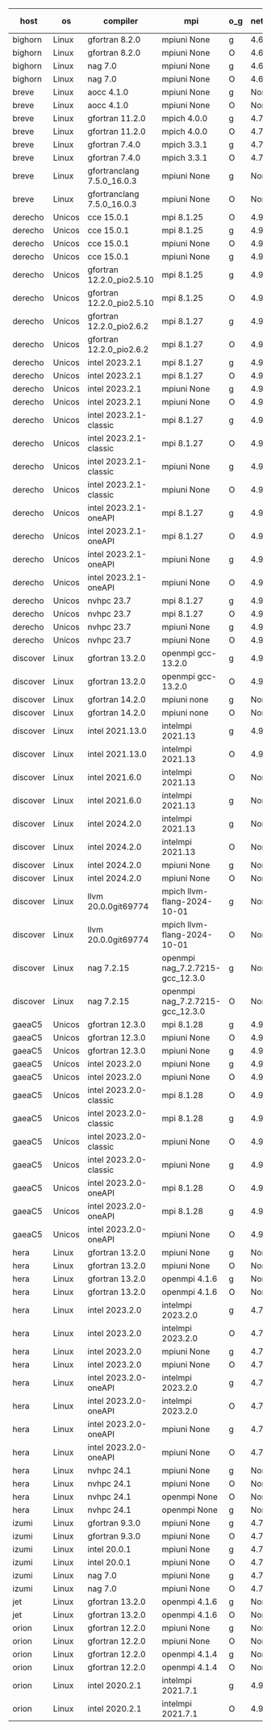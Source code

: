 

| host     | os       | compiler                              | mpi                      | o_g        | netcdf        | build       | u_pass          | u_fail          | s_pass            | s_fail            | e_pass             | e_fail             | nuopc_pass       | nuopc_fail       | artifacts link          |
|----------|----------|---------------------------------------|--------------------------|------------|---------------|-------------|-----------------|-----------------|-------------------|-------------------|--------------------|--------------------|------------------|------------------|-------------------------|
| bighorn | Linux | gfortran 8.2.0 | mpiuni None  | g | 4.6.1  | PASS | 12517 | 0 | 9 | 0 | 42 | 0 | None | None | <a href="https://github.com/esmf-org/esmf-test-artifacts/tree/c7ce4c1e93043e588d23ba825318e746f90fb3bd/develop/gfortran/8.2.0/g/mpiuni/None" target="_blank">c7ce4c1</a> | 
| bighorn | Linux | gfortran 8.2.0 | mpiuni None  | O | 4.6.1  | PASS | 12517 | 0 | 9 | 0 | 42 | 0 | None | None | <a href="https://github.com/esmf-org/esmf-test-artifacts/tree/b17a1621efa02d78bd30fe99f858d17c6cf9b111/develop/gfortran/8.2.0/O/mpiuni/None" target="_blank">b17a162</a> | 
| bighorn | Linux | nag 7.0 | mpiuni None  | g | 4.6.1  | PASS | 12517 | 0 | 9 | 0 | 42 | 0 | None | None | <a href="https://github.com/esmf-org/esmf-test-artifacts/tree/930541b30c9d360a7b124096ac6c471cb7ca71f5/develop/nag/7.0/g/mpiuni/None" target="_blank">930541b</a> | 
| bighorn | Linux | nag 7.0 | mpiuni None  | O | 4.6.1  | PASS | 12517 | 0 | 9 | 0 | 42 | 0 | None | None | <a href="https://github.com/esmf-org/esmf-test-artifacts/tree/98faf4da5b8942a6489351c79be554e3ab9f3071/develop/nag/7.0/O/mpiuni/None" target="_blank">98faf4d</a> | 
| breve | Linux | aocc 4.1.0 | mpiuni None  | g | None  | PASS | 12491 | 26 | 9 | 0 | 42 | 0 | None | None | <a href="https://github.com/esmf-org/esmf-test-artifacts/tree/09bdd296440005c5173c358772a9618c59656268/develop/aocc/4.1.0/g/mpiuni/None" target="_blank">09bdd29</a> | 
| breve | Linux | aocc 4.1.0 | mpiuni None  | O | None  | PASS | 12491 | 26 | 9 | 0 | 42 | 0 | None | None | <a href="https://github.com/esmf-org/esmf-test-artifacts/tree/866085b01ae933665d27fdfb02d3cbe4981b145a/develop/aocc/4.1.0/O/mpiuni/None" target="_blank">866085b</a> | 
| breve | Linux | gfortran 11.2.0 | mpich 4.0.0  | g | 4.7.4  | PASS | 14186 | 0 | 51 | 0 | 80 | 0 | 57 | 0 | <a href="https://github.com/esmf-org/esmf-test-artifacts/tree/dfa740811ca035e668c464c226ca73e6aaab31df/develop/gfortran/11.2.0/g/mpich/4.0.0" target="_blank">dfa7408</a> | 
| breve | Linux | gfortran 11.2.0 | mpich 4.0.0  | O | 4.7.4  | PASS | 14186 | 0 | 51 | 0 | 80 | 0 | 57 | 0 | <a href="https://github.com/esmf-org/esmf-test-artifacts/tree/ccbc8ffa8432d528c20fe159d5a8d4595091416a/develop/gfortran/11.2.0/O/mpich/4.0.0" target="_blank">ccbc8ff</a> | 
| breve | Linux | gfortran 7.4.0 | mpich 3.3.1  | g | 4.7.4  | PASS | 14186 | 0 | 51 | 0 | 80 | 0 | 57 | 0 | <a href="https://github.com/esmf-org/esmf-test-artifacts/tree/5853c06dc69f557f20929f6bc3dc6dc3105adb82/develop/gfortran/7.4.0/g/mpich/3.3.1" target="_blank">5853c06</a> | 
| breve | Linux | gfortran 7.4.0 | mpich 3.3.1  | O | 4.7.4  | PASS | 14186 | 0 | 51 | 0 | 80 | 0 | 57 | 0 | <a href="https://github.com/esmf-org/esmf-test-artifacts/tree/5c00da2b356206a3277017c30f4fc1b6b2385346/develop/gfortran/7.4.0/O/mpich/3.3.1" target="_blank">5c00da2</a> | 
| breve | Linux | gfortranclang 7.5.0_16.0.3 | mpiuni None  | g | None  | PASS | 12517 | 0 | 9 | 0 | 42 | 0 | None | None | <a href="https://github.com/esmf-org/esmf-test-artifacts/tree/1fb0fe767dbd62d096e16fe3e2612979349e8fef/develop/gfortranclang/7.5.0_16.0.3/g/mpiuni/None" target="_blank">1fb0fe7</a> | 
| breve | Linux | gfortranclang 7.5.0_16.0.3 | mpiuni None  | O | None  | PASS | 12517 | 0 | 9 | 0 | 42 | 0 | None | None | <a href="https://github.com/esmf-org/esmf-test-artifacts/tree/8b4d21f319a8d3b107a27ccfc96d53d2326b520e/develop/gfortranclang/7.5.0_16.0.3/O/mpiuni/None" target="_blank">8b4d21f</a> | 
| derecho | Unicos | cce 15.0.1 | mpi 8.1.25  | O | 4.9.2  | PASS | 14105 | 81 | 51 | 0 | 80 | 0 | 57 | 0 | <a href="https://github.com/esmf-org/esmf-test-artifacts/tree/3bd123dcc604065fdb002320b656a8d9491e3b70/develop/cce/15.0.1/O/mpi/8.1.25" target="_blank">3bd123d</a> | 
| derecho | Unicos | cce 15.0.1 | mpi 8.1.25  | g | 4.9.2  | PASS | 13988 | 198 | 51 | 0 | 80 | 0 | 57 | 0 | <a href="https://github.com/esmf-org/esmf-test-artifacts/tree/e661adf052a3a0e66fd1c94c7aa0fab32945d12e/develop/cce/15.0.1/g/mpi/8.1.25" target="_blank">e661adf</a> | 
| derecho | Unicos | cce 15.0.1 | mpiuni None  | O | 4.9.2  | PASS | 12282 | 235 | 9 | 0 | 42 | 0 | None | None | <a href="https://github.com/esmf-org/esmf-test-artifacts/tree/89e3629aa4f4ae2f607daf48a561fe839dcc848b/develop/cce/15.0.1/O/mpiuni/None" target="_blank">89e3629</a> | 
| derecho | Unicos | cce 15.0.1 | mpiuni None  | g | 4.9.2  | PASS | 12441 | 76 | 9 | 0 | 42 | 0 | None | None | <a href="https://github.com/esmf-org/esmf-test-artifacts/tree/4b05ee44dd5971204c899a613a258721a7ad270c/develop/cce/15.0.1/g/mpiuni/None" target="_blank">4b05ee4</a> | 
| derecho | Unicos | gfortran 12.2.0_pio2.5.10 | mpi 8.1.25  | g | 4.9.2  | PASS | 14186 | 0 | 51 | 0 | 80 | 0 | 57 | 0 | <a href="https://github.com/esmf-org/esmf-test-artifacts/tree/b062f108f813cbe5933269bba6dfc5ca8fe7291b/develop/gfortran/12.2.0_pio2.5.10/g/mpi/8.1.25" target="_blank">b062f10</a> | 
| derecho | Unicos | gfortran 12.2.0_pio2.5.10 | mpi 8.1.25  | O | 4.9.2  | PASS | 14186 | 0 | 51 | 0 | 80 | 0 | 57 | 0 | <a href="https://github.com/esmf-org/esmf-test-artifacts/tree/21658e5dfbe2377d928500a244b60ccf318afdb7/develop/gfortran/12.2.0_pio2.5.10/O/mpi/8.1.25" target="_blank">21658e5</a> | 
| derecho | Unicos | gfortran 12.2.0_pio2.6.2 | mpi 8.1.27  | g | 4.9.2  | PASS | 14186 | 0 | 51 | 0 | 80 | 0 | 57 | 0 | <a href="https://github.com/esmf-org/esmf-test-artifacts/tree/024add729a22c4223d5283c55271b3139632326b/develop/gfortran/12.2.0_pio2.6.2/g/mpi/8.1.27" target="_blank">024add7</a> | 
| derecho | Unicos | gfortran 12.2.0_pio2.6.2 | mpi 8.1.27  | O | 4.9.2  | PASS | 14186 | 0 | 51 | 0 | 80 | 0 | 57 | 0 | <a href="https://github.com/esmf-org/esmf-test-artifacts/tree/c80bd7cae81a5888662292103333b75ffdd21935/develop/gfortran/12.2.0_pio2.6.2/O/mpi/8.1.27" target="_blank">c80bd7c</a> | 
| derecho | Unicos | intel 2023.2.1 | mpi 8.1.27  | g | 4.9.2  | PASS | 14186 | 0 | 51 | 0 | 80 | 0 | 58 | 0 | <a href="https://github.com/esmf-org/esmf-test-artifacts/tree/f7f200f4b0164417029569064223fc6465c85183/develop/intel/2023.2.1/g/mpi/8.1.27" target="_blank">f7f200f</a> | 
| derecho | Unicos | intel 2023.2.1 | mpi 8.1.27  | O | 4.9.2  | PASS | 14186 | 0 | 51 | 0 | 80 | 0 | 58 | 0 | <a href="https://github.com/esmf-org/esmf-test-artifacts/tree/d71d6a4c5b59794356aca1058e9e4da86cb25340/develop/intel/2023.2.1/O/mpi/8.1.27" target="_blank">d71d6a4</a> | 
| derecho | Unicos | intel 2023.2.1 | mpiuni None  | g | 4.9.2  | PASS | 12517 | 0 | 9 | 0 | 42 | 0 | None | None | <a href="https://github.com/esmf-org/esmf-test-artifacts/tree/6374a776435b77b58219710f1e39b279d9070f21/develop/intel/2023.2.1/g/mpiuni/None" target="_blank">6374a77</a> | 
| derecho | Unicos | intel 2023.2.1 | mpiuni None  | O | 4.9.2  | PASS | 12517 | 0 | 9 | 0 | 42 | 0 | None | None | <a href="https://github.com/esmf-org/esmf-test-artifacts/tree/a24899cb80d1fd72774cbf80d118d6ff6487a5c8/develop/intel/2023.2.1/O/mpiuni/None" target="_blank">a24899c</a> | 
| derecho | Unicos | intel 2023.2.1-classic | mpi 8.1.27  | g | 4.9.2  | PASS | 14186 | 0 | 51 | 0 | 80 | 0 | 57 | 0 | <a href="https://github.com/esmf-org/esmf-test-artifacts/tree/e95e70300d57b0ceec6ce3aa3cb729661dd3eee4/develop/intel/2023.2.1-classic/g/mpi/8.1.27" target="_blank">e95e703</a> | 
| derecho | Unicos | intel 2023.2.1-classic | mpi 8.1.27  | O | 4.9.2  | PASS | 14186 | 0 | 51 | 0 | 80 | 0 | 57 | 0 | <a href="https://github.com/esmf-org/esmf-test-artifacts/tree/a656303f250839155a291cbf5e9434ac7cc41861/develop/intel/2023.2.1-classic/O/mpi/8.1.27" target="_blank">a656303</a> | 
| derecho | Unicos | intel 2023.2.1-classic | mpiuni None  | g | 4.9.2  | PASS | 12517 | 0 | 9 | 0 | 42 | 0 | None | None | <a href="https://github.com/esmf-org/esmf-test-artifacts/tree/7cf3f134a664c6b07120c2d977dfe2f3954603cf/develop/intel/2023.2.1-classic/g/mpiuni/None" target="_blank">7cf3f13</a> | 
| derecho | Unicos | intel 2023.2.1-classic | mpiuni None  | O | 4.9.2  | PASS | 12517 | 0 | 9 | 0 | 42 | 0 | None | None | <a href="https://github.com/esmf-org/esmf-test-artifacts/tree/078d4686d567bcfd05baeda56524b3eb3fe9ba6c/develop/intel/2023.2.1-classic/O/mpiuni/None" target="_blank">078d468</a> | 
| derecho | Unicos | intel 2023.2.1-oneAPI | mpi 8.1.27  | g | 4.9.2  | PASS | 14186 | 0 | 51 | 0 | 80 | 0 | 57 | 0 | <a href="https://github.com/esmf-org/esmf-test-artifacts/tree/8b00eaaaec84cd178ea62e38d6295b68389afda5/develop/intel/2023.2.1-oneAPI/g/mpi/8.1.27" target="_blank">8b00eaa</a> | 
| derecho | Unicos | intel 2023.2.1-oneAPI | mpi 8.1.27  | O | 4.9.2  | PASS | 14186 | 0 | 50 | 1 | 80 | 0 | 57 | 0 | <a href="https://github.com/esmf-org/esmf-test-artifacts/tree/1af0be543e03d1f9a04e100f801baad66251e55c/develop/intel/2023.2.1-oneAPI/O/mpi/8.1.27" target="_blank">1af0be5</a> | 
| derecho | Unicos | intel 2023.2.1-oneAPI | mpiuni None  | g | 4.9.2  | PASS | 12517 | 0 | 9 | 0 | 42 | 0 | None | None | <a href="https://github.com/esmf-org/esmf-test-artifacts/tree/6fd76900bc01229b1003de91288f1d87fb517fd5/develop/intel/2023.2.1-oneAPI/g/mpiuni/None" target="_blank">6fd7690</a> | 
| derecho | Unicos | intel 2023.2.1-oneAPI | mpiuni None  | O | 4.9.2  | PASS | 12517 | 0 | 9 | 0 | 42 | 0 | None | None | <a href="https://github.com/esmf-org/esmf-test-artifacts/tree/c12271d53af8f22889a372d49e0577ae1956d7ea/develop/intel/2023.2.1-oneAPI/O/mpiuni/None" target="_blank">c12271d</a> | 
| derecho | Unicos | nvhpc 23.7 | mpi 8.1.27  | g | 4.9.2  | PASS | 14186 | 0 | 51 | 0 | 80 | 0 | 57 | 0 | <a href="https://github.com/esmf-org/esmf-test-artifacts/tree/36bc3b36489b8d8ba3e76108daa19ad67009c88c/develop/nvhpc/23.7/g/mpi/8.1.27" target="_blank">36bc3b3</a> | 
| derecho | Unicos | nvhpc 23.7 | mpi 8.1.27  | O | 4.9.2  | PASS | 14186 | 0 | 51 | 0 | 80 | 0 | 57 | 0 | <a href="https://github.com/esmf-org/esmf-test-artifacts/tree/42d007ef13d6b5e3276d8c13d48742469bb77680/develop/nvhpc/23.7/O/mpi/8.1.27" target="_blank">42d007e</a> | 
| derecho | Unicos | nvhpc 23.7 | mpiuni None  | g | 4.9.2  | PASS | 12517 | 0 | 9 | 0 | 42 | 0 | None | None | <a href="https://github.com/esmf-org/esmf-test-artifacts/tree/039e32ca7aad50381146f6330899fcbb0a63701c/develop/nvhpc/23.7/g/mpiuni/None" target="_blank">039e32c</a> | 
| derecho | Unicos | nvhpc 23.7 | mpiuni None  | O | 4.9.2  | PASS | 12517 | 0 | 9 | 0 | 42 | 0 | None | None | <a href="https://github.com/esmf-org/esmf-test-artifacts/tree/efc15cc3d300ec586611204296d66653ddd2e1b5/develop/nvhpc/23.7/O/mpiuni/None" target="_blank">efc15cc</a> | 
| discover | Linux | gfortran 13.2.0 | openmpi gcc-13.2.0  | g | 4.9.2  | PASS | 14186 | 0 | 51 | 0 | 80 | 0 | 57 | 0 | <a href="https://github.com/esmf-org/esmf-test-artifacts/tree/4f77284278d461adddd150657723b21ac2926bf9/develop/gfortran/13.2.0/g/openmpi/gcc-13.2.0" target="_blank">4f77284</a> | 
| discover | Linux | gfortran 13.2.0 | openmpi gcc-13.2.0  | O | 4.9.2  | PASS | 14186 | 0 | 51 | 0 | 80 | 0 | 57 | 0 | <a href="https://github.com/esmf-org/esmf-test-artifacts/tree/1ba7ab583e742eb58eadebae44cb29c0e43ae06a/develop/gfortran/13.2.0/O/openmpi/gcc-13.2.0" target="_blank">1ba7ab5</a> | 
| discover | Linux | gfortran 14.2.0 | mpiuni none  | g | None  | PASS | 12517 | 0 | 9 | 0 | 42 | 0 | None | None | <a href="https://github.com/esmf-org/esmf-test-artifacts/tree/7c18cc5254343ac5229aa46f6e57e55ef5218ec8/develop/gfortran/14.2.0/g/mpiuni/none" target="_blank">7c18cc5</a> | 
| discover | Linux | gfortran 14.2.0 | mpiuni none  | O | None  | PASS | 12517 | 0 | 9 | 0 | 42 | 0 | None | None | <a href="https://github.com/esmf-org/esmf-test-artifacts/tree/13b3a41039973770091d75391c4e1029f248a905/develop/gfortran/14.2.0/O/mpiuni/none" target="_blank">13b3a41</a> | 
| discover | Linux | intel 2021.13.0 | intelmpi 2021.13  | g | 4.9.2  | PASS | 14186 | 0 | 51 | 0 | 80 | 0 | 57 | 0 | <a href="https://github.com/esmf-org/esmf-test-artifacts/tree/3309a37e699dd10f40d7c34b1baaec600115cf3e/develop/intel/2021.13.0/g/intelmpi/2021.13" target="_blank">3309a37</a> | 
| discover | Linux | intel 2021.13.0 | intelmpi 2021.13  | O | 4.9.2  | PASS | 14186 | 0 | 51 | 0 | 80 | 0 | 57 | 0 | <a href="https://github.com/esmf-org/esmf-test-artifacts/tree/f260dad776fff19fc7904605867903b6ab25c191/develop/intel/2021.13.0/O/intelmpi/2021.13" target="_blank">f260dad</a> | 
| discover | Linux | intel 2021.6.0 | intelmpi 2021.13  | O | None  | PASS | 14186 | 0 | 51 | 0 | 80 | 0 | 57 | 0 | <a href="https://github.com/esmf-org/esmf-test-artifacts/tree/33272a19d2965689eab33693605763f8e6c4e99e/develop/intel/2021.6.0/O/intelmpi/2021.13" target="_blank">33272a1</a> | 
| discover | Linux | intel 2021.6.0 | intelmpi 2021.13  | g | None  | PASS | 14186 | 0 | 51 | 0 | 80 | 0 | 57 | 0 | <a href="https://github.com/esmf-org/esmf-test-artifacts/tree/596f85251faf436f2b8a365530522f8b840a0315/develop/intel/2021.6.0/g/intelmpi/2021.13" target="_blank">596f852</a> | 
| discover | Linux | intel 2024.2.0 | intelmpi 2021.13  | g | None  | PASS | 14184 | 2 | 51 | 0 | 80 | 0 | 57 | 0 | <a href="https://github.com/esmf-org/esmf-test-artifacts/tree/38f2b3349965b5eab69cb1b51916b04c52234ae4/develop/intel/2024.2.0/g/intelmpi/2021.13" target="_blank">38f2b33</a> | 
| discover | Linux | intel 2024.2.0 | intelmpi 2021.13  | O | None  | PASS | 14186 | 0 | 51 | 0 | 80 | 0 | 57 | 0 | <a href="https://github.com/esmf-org/esmf-test-artifacts/tree/e6b822962d0642bed17d98bc4fe2a8e1b10abb80/develop/intel/2024.2.0/O/intelmpi/2021.13" target="_blank">e6b8229</a> | 
| discover | Linux | intel 2024.2.0 | mpiuni None  | g | None  | PASS | 12516 | 1 | 9 | 0 | 42 | 0 | None | None | <a href="https://github.com/esmf-org/esmf-test-artifacts/tree/e92daebb244a359569a567512d3294e0b5cac971/develop/intel/2024.2.0/g/mpiuni/None" target="_blank">e92daeb</a> | 
| discover | Linux | intel 2024.2.0 | mpiuni None  | O | None  | PASS | 12517 | 0 | 9 | 0 | 42 | 0 | None | None | <a href="https://github.com/esmf-org/esmf-test-artifacts/tree/be38daaa3c5c96292c6a8af2f0d2c3056ca7e5dd/develop/intel/2024.2.0/O/mpiuni/None" target="_blank">be38daa</a> | 
| discover | Linux | llvm 20.0.0git69774 | mpich llvm-flang-2024-10-01  | g | None  | PASS | 14149 | 37 | 18 | 33 | 76 | 4 | 18 | 39 | <a href="https://github.com/esmf-org/esmf-test-artifacts/tree/bab50af7b10c1d9683d1f9f01f0175e9614d6bee/develop/llvm/20.0.0git69774/g/mpich/llvm-flang-2024-10-01" target="_blank">bab50af</a> | 
| discover | Linux | llvm 20.0.0git69774 | mpich llvm-flang-2024-10-01  | O | None  | PASS | 14148 | 38 | 18 | 33 | 76 | 4 | 17 | 40 | <a href="https://github.com/esmf-org/esmf-test-artifacts/tree/71e6dca382637fbdfaac410245c81035f61b4681/develop/llvm/20.0.0git69774/O/mpich/llvm-flang-2024-10-01" target="_blank">71e6dca</a> | 
| discover | Linux | nag 7.2.15 | openmpi nag_7.2.7215-gcc_12.3.0  | g | None  | PASS | 14186 | 0 | 51 | 0 | 80 | 0 | 57 | 0 | <a href="https://github.com/esmf-org/esmf-test-artifacts/tree/b49766de7cce01b1666fe46fcc262dff03e6a0b6/develop/nag/7.2.15/g/openmpi/nag_7.2.7215-gcc_12.3.0" target="_blank">b49766d</a> | 
| discover | Linux | nag 7.2.15 | openmpi nag_7.2.7215-gcc_12.3.0  | O | None  | PASS | 14186 | 0 | 51 | 0 | 80 | 0 | 57 | 0 | <a href="https://github.com/esmf-org/esmf-test-artifacts/tree/46d1b3a2e3587f520f98b1a286ef014a53ddb269/develop/nag/7.2.15/O/openmpi/nag_7.2.7215-gcc_12.3.0" target="_blank">46d1b3a</a> | 
| gaeaC5 | Unicos | gfortran 12.3.0 | mpi 8.1.28  | g | 4.9.0  | PASS | None | None | None | None | None | None | None | None | <a href="https://github.com/esmf-org/esmf-test-artifacts/tree/87b8a2e0191663bb3c70d543e5186bd647b9255e/develop/gfortran/12.3.0/g/mpi/8.1.28" target="_blank">87b8a2e</a> | 
| gaeaC5 | Unicos | gfortran 12.3.0 | mpiuni None  | O | 4.9.0  | PASS | 12517 | 0 | 9 | 0 | 42 | 0 | None | None | <a href="https://github.com/esmf-org/esmf-test-artifacts/tree/477fb01b11b8f0633b661c1ff3548dd4d00f08d0/develop/gfortran/12.3.0/O/mpiuni/None" target="_blank">477fb01</a> | 
| gaeaC5 | Unicos | gfortran 12.3.0 | mpiuni None  | g | 4.9.0  | PASS | None | None | None | None | None | None | None | None | <a href="https://github.com/esmf-org/esmf-test-artifacts/tree/f60fe3d1b77a8725049e9e34835ac5d7aebb4ed2/develop/gfortran/12.3.0/g/mpiuni/None" target="_blank">f60fe3d</a> | 
| gaeaC5 | Unicos | intel 2023.2.0 | mpiuni None  | g | 4.9.0  | PASS | None | None | None | None | None | None | None | None | <a href="https://github.com/esmf-org/esmf-test-artifacts/tree/0034e1f21ee63118b0bc9f84c76f7b0395a49e4d/develop/intel/2023.2.0/g/mpiuni/None" target="_blank">0034e1f</a> | 
| gaeaC5 | Unicos | intel 2023.2.0 | mpiuni None  | O | 4.9.0  | PASS | 12517 | 0 | 9 | 0 | 42 | 0 | None | None | <a href="https://github.com/esmf-org/esmf-test-artifacts/tree/4b559383e30712debc3721b844f4ea53fa4123ef/develop/intel/2023.2.0/O/mpiuni/None" target="_blank">4b55938</a> | 
| gaeaC5 | Unicos | intel 2023.2.0-classic | mpi 8.1.28  | O | 4.9.0  | PASS | 14186 | 0 | 51 | 0 | 80 | 0 | 57 | 0 | <a href="https://github.com/esmf-org/esmf-test-artifacts/tree/d0708044701702c5b9816ffe6aa2cc976ec6d682/develop/intel/2023.2.0-classic/O/mpi/8.1.28" target="_blank">d070804</a> | 
| gaeaC5 | Unicos | intel 2023.2.0-classic | mpi 8.1.28  | g | 4.9.0  | PASS | None | None | None | None | None | None | None | None | <a href="https://github.com/esmf-org/esmf-test-artifacts/tree/fb70593eac6af7b4eddcf30b7ec1175cb5f2fc92/develop/intel/2023.2.0-classic/g/mpi/8.1.28" target="_blank">fb70593</a> | 
| gaeaC5 | Unicos | intel 2023.2.0-classic | mpiuni None  | O | 4.9.0  | PASS | 12517 | 0 | 9 | 0 | 42 | 0 | None | None | <a href="https://github.com/esmf-org/esmf-test-artifacts/tree/14ecfa30fddbb22469f18bc47cbd8e97b6e69e14/develop/intel/2023.2.0-classic/O/mpiuni/None" target="_blank">14ecfa3</a> | 
| gaeaC5 | Unicos | intel 2023.2.0-classic | mpiuni None  | g | 4.9.0  | PASS | 12517 | 0 | 9 | 0 | 42 | 0 | None | None | <a href="https://github.com/esmf-org/esmf-test-artifacts/tree/c8123d6eaeeffec3ec932b32914d0a4e76ffb6c7/develop/intel/2023.2.0-classic/g/mpiuni/None" target="_blank">c8123d6</a> | 
| gaeaC5 | Unicos | intel 2023.2.0-oneAPI | mpi 8.1.28  | O | 4.9.0  | PASS | None | None | None | None | None | None | None | None | <a href="https://github.com/esmf-org/esmf-test-artifacts/tree/9a85898e2ef7616545e4a734bacc7c9c2f852804/develop/intel/2023.2.0-oneAPI/O/mpi/8.1.28" target="_blank">9a85898</a> | 
| gaeaC5 | Unicos | intel 2023.2.0-oneAPI | mpi 8.1.28  | g | 4.9.0  | PASS | None | None | None | None | None | None | None | None | <a href="https://github.com/esmf-org/esmf-test-artifacts/tree/acaaa1dff45d91fd4463a00942fd96dec7cf2fe3/develop/intel/2023.2.0-oneAPI/g/mpi/8.1.28" target="_blank">acaaa1d</a> | 
| gaeaC5 | Unicos | intel 2023.2.0-oneAPI | mpiuni None  | O | 4.9.0  | PASS | 12517 | 0 | 9 | 0 | 42 | 0 | None | None | <a href="https://github.com/esmf-org/esmf-test-artifacts/tree/e710ce0591d2b9af8012da02e685e0e1aed161ba/develop/intel/2023.2.0-oneAPI/O/mpiuni/None" target="_blank">e710ce0</a> | 
| hera | Linux | gfortran 13.2.0 | mpiuni None  | g | None  | PASS | 12517 | 0 | 9 | 0 | 42 | 0 | None | None | <a href="https://github.com/esmf-org/esmf-test-artifacts/tree/6c3fe05fe69edabf05c06238ca2cc9cf213b9612/develop/gfortran/13.2.0/g/mpiuni/None" target="_blank">6c3fe05</a> | 
| hera | Linux | gfortran 13.2.0 | mpiuni None  | O | None  | PASS | 12517 | 0 | 9 | 0 | 42 | 0 | None | None | <a href="https://github.com/esmf-org/esmf-test-artifacts/tree/e522988d633bda49a626026ccd0f98e69fd67c14/develop/gfortran/13.2.0/O/mpiuni/None" target="_blank">e522988</a> | 
| hera | Linux | gfortran 13.2.0 | openmpi 4.1.6  | g | None  | PASS | 14186 | 0 | 51 | 0 | 80 | 0 | 57 | 0 | <a href="https://github.com/esmf-org/esmf-test-artifacts/tree/d27b36f60f25703d8772c6cc7f19121121137d9f/develop/gfortran/13.2.0/g/openmpi/4.1.6" target="_blank">d27b36f</a> | 
| hera | Linux | gfortran 13.2.0 | openmpi 4.1.6  | O | None  | PASS | 14186 | 0 | 51 | 0 | 80 | 0 | 57 | 0 | <a href="https://github.com/esmf-org/esmf-test-artifacts/tree/75d1dd78d969e5f36c346651760447b02f0adc70/develop/gfortran/13.2.0/O/openmpi/4.1.6" target="_blank">75d1dd7</a> | 
| hera | Linux | intel 2023.2.0 | intelmpi 2023.2.0  | g | 4.7.0  | PASS | 14186 | 0 | 51 | 0 | 80 | 0 | 57 | 0 | <a href="https://github.com/esmf-org/esmf-test-artifacts/tree/0a1172e74535ce04bd8e83c44c7d83dbfd692159/develop/intel/2023.2.0/g/intelmpi/2023.2.0" target="_blank">0a1172e</a> | 
| hera | Linux | intel 2023.2.0 | intelmpi 2023.2.0  | O | 4.7.0  | PASS | 14186 | 0 | 51 | 0 | 80 | 0 | 57 | 0 | <a href="https://github.com/esmf-org/esmf-test-artifacts/tree/df81e9360cb569bbc005d9e923115fb294e3ea84/develop/intel/2023.2.0/O/intelmpi/2023.2.0" target="_blank">df81e93</a> | 
| hera | Linux | intel 2023.2.0 | mpiuni None  | g | 4.7.0  | PASS | 12517 | 0 | 9 | 0 | 42 | 0 | None | None | <a href="https://github.com/esmf-org/esmf-test-artifacts/tree/e07610ece1de1af897cc9f210aafcba5ddcf3e7c/develop/intel/2023.2.0/g/mpiuni/None" target="_blank">e07610e</a> | 
| hera | Linux | intel 2023.2.0 | mpiuni None  | O | 4.7.0  | PASS | 12517 | 0 | 9 | 0 | 42 | 0 | None | None | <a href="https://github.com/esmf-org/esmf-test-artifacts/tree/2df826a15637777e077231cb0f856a518ef140cb/develop/intel/2023.2.0/O/mpiuni/None" target="_blank">2df826a</a> | 
| hera | Linux | intel 2023.2.0-oneAPI | intelmpi 2023.2.0  | g | 4.7.0  | PASS | 14186 | 0 | 51 | 0 | 80 | 0 | 57 | 0 | <a href="https://github.com/esmf-org/esmf-test-artifacts/tree/e19122a329af27ce659f6accba9cd65214328d0e/develop/intel/2023.2.0-oneAPI/g/intelmpi/2023.2.0" target="_blank">e19122a</a> | 
| hera | Linux | intel 2023.2.0-oneAPI | intelmpi 2023.2.0  | O | 4.7.0  | PASS | 14186 | 0 | 50 | 1 | 80 | 0 | 57 | 0 | <a href="https://github.com/esmf-org/esmf-test-artifacts/tree/966f61f45b62098d04d88fe30d0a176ec85b7fe6/develop/intel/2023.2.0-oneAPI/O/intelmpi/2023.2.0" target="_blank">966f61f</a> | 
| hera | Linux | intel 2023.2.0-oneAPI | mpiuni None  | g | 4.7.0  | PASS | 12517 | 0 | 9 | 0 | 42 | 0 | None | None | <a href="https://github.com/esmf-org/esmf-test-artifacts/tree/033abff64c7ceb770b445809de817ca693f1fe25/develop/intel/2023.2.0-oneAPI/g/mpiuni/None" target="_blank">033abff</a> | 
| hera | Linux | intel 2023.2.0-oneAPI | mpiuni None  | O | 4.7.0  | PASS | 12517 | 0 | 9 | 0 | 42 | 0 | None | None | <a href="https://github.com/esmf-org/esmf-test-artifacts/tree/f2a90a55674b56969dfa2b4f315eb27ea7cec979/develop/intel/2023.2.0-oneAPI/O/mpiuni/None" target="_blank">f2a90a5</a> | 
| hera | Linux | nvhpc 24.1 | mpiuni None  | g | None  | PASS | 12517 | 0 | 9 | 0 | 42 | 0 | None | None | <a href="https://github.com/esmf-org/esmf-test-artifacts/tree/5c07f31e042cbcb884469d0c8ae93a2ef81ea7b1/develop/nvhpc/24.1/g/mpiuni/None" target="_blank">5c07f31</a> | 
| hera | Linux | nvhpc 24.1 | mpiuni None  | O | None  | PASS | 12517 | 0 | 9 | 0 | 42 | 0 | None | None | <a href="https://github.com/esmf-org/esmf-test-artifacts/tree/48e3b57cabb363435408095d36e5f5f1a3acdf2b/develop/nvhpc/24.1/O/mpiuni/None" target="_blank">48e3b57</a> | 
| hera | Linux | nvhpc 24.1 | openmpi None  | O | None  | PASS | 14186 | 0 | 51 | 0 | 80 | 0 | 57 | 0 | <a href="https://github.com/esmf-org/esmf-test-artifacts/tree/2c0a7111a7bac9732584b4f2e1c545c2cca602d6/develop/nvhpc/24.1/O/openmpi/None" target="_blank">2c0a711</a> | 
| hera | Linux | nvhpc 24.1 | openmpi None  | g | None  | PASS | 14186 | 0 | 51 | 0 | 80 | 0 | 57 | 0 | <a href="https://github.com/esmf-org/esmf-test-artifacts/tree/4617d3e28c5c59b712253a477b2d3fe7e3e5eb75/develop/nvhpc/24.1/g/openmpi/None" target="_blank">4617d3e</a> | 
| izumi | Linux | gfortran 9.3.0 | mpiuni None  | g | 4.7.4  | PASS | 12517 | 0 | 9 | 0 | 42 | 0 | None | None | <a href="https://github.com/esmf-org/esmf-test-artifacts/tree/d6a075318bbc154739ccdfd4adfbdd7cb7b7b79d/develop/gfortran/9.3.0/g/mpiuni/None" target="_blank">d6a0753</a> | 
| izumi | Linux | gfortran 9.3.0 | mpiuni None  | O | 4.7.4  | PASS | 12517 | 0 | 9 | 0 | 42 | 0 | None | None | <a href="https://github.com/esmf-org/esmf-test-artifacts/tree/2f605301dcb618c861c01f7c717a71b200c4554f/develop/gfortran/9.3.0/O/mpiuni/None" target="_blank">2f60530</a> | 
| izumi | Linux | intel 20.0.1 | mpiuni None  | g | 4.7.4  | PASS | 12517 | 0 | 9 | 0 | 42 | 0 | None | None | <a href="https://github.com/esmf-org/esmf-test-artifacts/tree/7d9c9eef6a0fbde79f17a4ef9dbe1125bc6bddbc/develop/intel/20.0.1/g/mpiuni/None" target="_blank">7d9c9ee</a> | 
| izumi | Linux | intel 20.0.1 | mpiuni None  | O | 4.7.4  | PASS | 12517 | 0 | 9 | 0 | 42 | 0 | None | None | <a href="https://github.com/esmf-org/esmf-test-artifacts/tree/168db62387d73482bfe8f7c797886d8897192200/develop/intel/20.0.1/O/mpiuni/None" target="_blank">168db62</a> | 
| izumi | Linux | nag 7.0 | mpiuni None  | g | 4.7.4  | PASS | 12517 | 0 | 9 | 0 | 42 | 0 | None | None | <a href="https://github.com/esmf-org/esmf-test-artifacts/tree/c878aa052471ecf8a23de4415e21da28bfdef65b/develop/nag/7.0/g/mpiuni/None" target="_blank">c878aa0</a> | 
| izumi | Linux | nag 7.0 | mpiuni None  | O | 4.7.4  | PASS | 12517 | 0 | 9 | 0 | 42 | 0 | None | None | <a href="https://github.com/esmf-org/esmf-test-artifacts/tree/a0b3fd46b5dae9579b6c204f03293de3e443e95c/develop/nag/7.0/O/mpiuni/None" target="_blank">a0b3fd4</a> | 
| jet | Linux | gfortran 13.2.0 | openmpi 4.1.6  | g | None  | PASS | 14186 | 0 | 51 | 0 | 80 | 0 | 57 | 0 | <a href="https://github.com/esmf-org/esmf-test-artifacts/tree/2914dc10ed77f1a55c417ec8ed3c001324795999/develop/gfortran/13.2.0/g/openmpi/4.1.6" target="_blank">2914dc1</a> | 
| jet | Linux | gfortran 13.2.0 | openmpi 4.1.6  | O | None  | PASS | 14186 | 0 | 51 | 0 | 80 | 0 | 57 | 0 | <a href="https://github.com/esmf-org/esmf-test-artifacts/tree/73569aa01f4bbb6198f8351ae5fb9c3bd7cf32e9/develop/gfortran/13.2.0/O/openmpi/4.1.6" target="_blank">73569aa</a> | 
| orion | Linux | gfortran 12.2.0 | mpiuni None  | g | None  | PASS | 12517 | 0 | 9 | 0 | 42 | 0 | None | None | <a href="https://github.com/esmf-org/esmf-test-artifacts/tree/af1fa9361143c6c5055c4ba6388bf272df005fe9/develop/gfortran/12.2.0/g/mpiuni/None" target="_blank">af1fa93</a> | 
| orion | Linux | gfortran 12.2.0 | mpiuni None  | O | None  | PASS | 12517 | 0 | 9 | 0 | 42 | 0 | None | None | <a href="https://github.com/esmf-org/esmf-test-artifacts/tree/679cfcdc1bfed125063e9724f64f31ccf91950ad/develop/gfortran/12.2.0/O/mpiuni/None" target="_blank">679cfcd</a> | 
| orion | Linux | gfortran 12.2.0 | openmpi 4.1.4  | g | None  | PASS | 14186 | 0 | 51 | 0 | 80 | 0 | 57 | 0 | <a href="https://github.com/esmf-org/esmf-test-artifacts/tree/51fe0e03f9238b7ba9445ce4bf8676c1034c00b0/develop/gfortran/12.2.0/g/openmpi/4.1.4" target="_blank">51fe0e0</a> | 
| orion | Linux | gfortran 12.2.0 | openmpi 4.1.4  | O | None  | PASS | 14186 | 0 | 51 | 0 | 80 | 0 | 57 | 0 | <a href="https://github.com/esmf-org/esmf-test-artifacts/tree/01c8211f843763cde181f304ec8f1653516a2b0f/develop/gfortran/12.2.0/O/openmpi/4.1.4" target="_blank">01c8211</a> | 
| orion | Linux | intel 2020.2.1 | intelmpi 2021.7.1  | g | 4.9.2  | PASS | 14186 | 0 | 51 | 0 | 80 | 0 | 57 | 0 | <a href="https://github.com/esmf-org/esmf-test-artifacts/tree/14044c3cbf93476314cf13e617b71737d29b218e/develop/intel/2020.2.1/g/intelmpi/2021.7.1" target="_blank">14044c3</a> | 
| orion | Linux | intel 2020.2.1 | intelmpi 2021.7.1  | O | 4.9.2  | PASS | 14186 | 0 | 51 | 0 | 80 | 0 | 57 | 0 | <a href="https://github.com/esmf-org/esmf-test-artifacts/tree/58fe6dc1c39901c48eedbb11f49e9b70b75300c0/develop/intel/2020.2.1/O/intelmpi/2021.7.1" target="_blank">58fe6dc</a> | 
